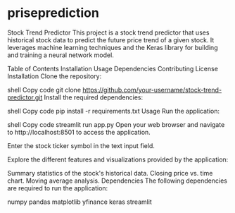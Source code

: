 # priseprediction

Stock Trend Predictor
This project is a stock trend predictor that uses historical stock data to predict the future price trend of a given stock. It leverages machine learning techniques and the Keras library for building and training a neural network model.

Table of Contents
Installation
Usage
Dependencies
Contributing
License
Installation
Clone the repository:

shell
Copy code
git clone https://github.com/your-username/stock-trend-predictor.git
Install the required dependencies:

shell
Copy code
pip install -r requirements.txt
Usage
Run the application:

shell
Copy code
streamlit run app.py
Open your web browser and navigate to http://localhost:8501 to access the application.

Enter the stock ticker symbol in the text input field.

Explore the different features and visualizations provided by the application:

Summary statistics of the stock's historical data.
Closing price vs. time chart.
Moving average analysis.
Dependencies
The following dependencies are required to run the application:

numpy
pandas
matplotlib
yfinance
keras
streamlit
